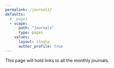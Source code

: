 ```yaml
---
permalink: /journals/
defaults:
  # _pages
  - scope:
      path: "Journals"
      type: pages
    values:
      layout: single
      author_profile: true
---
```


This page will hold links to all the monthly journals.